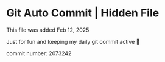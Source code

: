 # Git Auto Commit | Hidden File

This file was added Feb 12, 2025

Just for fun and keeping my daily git commit active 🤪

commit number: 2073242
